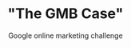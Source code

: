 ---
title      : '"The GMB Case"'
title_long : Google online marketing challenge
subtitle   : Google online marketing challenge
description: Ontdek hoe GMB-studenten een online reclamecampagne opstellen om hoger in de zoekresultaten van Google te scoren.
button     : Bekijk dit nu
uri        : /stories/gmb-case
order      : 2
active     : false
---